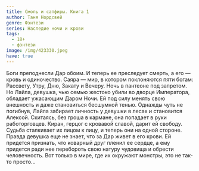 ```yaml
---
title: Смоль и сапфиры. Книга 1
author: Таня Нордсвей
genre: Фэнтези
series: Наследие ночи и крови
tags:
  - 18+
  - фэнтези
image: /img/423330.jpeg
have: true
---
```

Боги преподнесли Дар обоим. И теперь ее преследует смерть, а его — кровь и одиночество. Саяра — мир, в котором поклоняются пяти богам: Рассвету, Утру, Дню, Закату и Вечеру. Ночь в пантеоне под запретом. Но Лайла, девушка, чью семью жестоко убили во дворце Императора, обладает ужасающим Даром Ночи. Ей под силу менять свою внешность и даже становиться бесшумной тенью. Однажды чуть не погибнув, Лайла забирает личность у девушки в лесах и становится Алексой. Скитаясь, без гроша в кармане, она попадает в руки работорговцев. Киран, герцог с кровавой славой, дарит ей свободу. Судьба сталкивает их лицом к лицу, и теперь они на одной стороне. Правда девушка еще не знает, что за Дар живет в его крови. Ей придется признать, что коварный друг пленил ее сердце, а ему придется ради нее перебороть свою натуру чудовища и обрести человечность. Вот только в мире, где их окружают монстры, это не так-то просто...